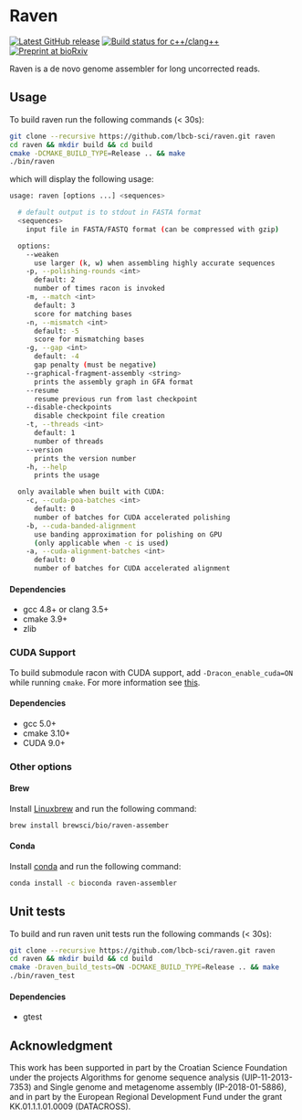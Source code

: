 # Raven

[![Latest GitHub release](https://img.shields.io/github/release/lbcb-sci/raven.svg)](https://github.com/lbcb-sci/raven/releases/latest)
[![Build status for c++/clang++](https://travis-ci.org/lbcb-sci/raven.svg?branch=master)](https://travis-ci.org/lbcb-sci/raven)
[![Preprint at bioRxiv](https://img.shields.io/badge/preprint-bioRxiv-orange)](https://doi.org/10.1101/2020.08.07.242461)

Raven is a de novo genome assembler for long uncorrected reads.

## Usage
To build raven run the following commands (< 30s):
```bash
git clone --recursive https://github.com/lbcb-sci/raven.git raven
cd raven && mkdir build && cd build
cmake -DCMAKE_BUILD_TYPE=Release .. && make
./bin/raven
```
which will display the following usage:
```bash
usage: raven [options ...] <sequences>

  # default output is to stdout in FASTA format
  <sequences>
    input file in FASTA/FASTQ format (can be compressed with gzip)

  options:
    --weaken
      use larger (k, w) when assembling highly accurate sequences
    -p, --polishing-rounds <int>
      default: 2
      number of times racon is invoked
    -m, --match <int>
      default: 3
      score for matching bases
    -n, --mismatch <int>
      default: -5
      score for mismatching bases
    -g, --gap <int>
      default: -4
      gap penalty (must be negative)
    --graphical-fragment-assembly <string>
      prints the assembly graph in GFA format
    --resume
      resume previous run from last checkpoint
    --disable-checkpoints
      disable checkpoint file creation
    -t, --threads <int>
      default: 1
      number of threads
    --version
      prints the version number
    -h, --help
      prints the usage

  only available when built with CUDA:
    -c, --cuda-poa-batches <int>
      default: 0
      number of batches for CUDA accelerated polishing
    -b, --cuda-banded-alignment
      use banding approximation for polishing on GPU
      (only applicable when -c is used)
    -a, --cuda-alignment-batches <int>
      default: 0
      number of batches for CUDA accelerated alignment
```

#### Dependencies
- gcc 4.8+ or clang 3.5+
- cmake 3.9+
- zlib

### CUDA Support
To build submodule racon with CUDA support, add `-Dracon_enable_cuda=ON` while running `cmake`. For more information see [this](https://github.com/lbcb-sci/racon).

#### Dependencies
- gcc 5.0+
- cmake 3.10+
- CUDA 9.0+

### Other options

#### Brew
Install [Linuxbrew](https://docs.brew.sh/Homebrew-on-Linux) and run the following command:

```bash
brew install brewsci/bio/raven-assember
```

#### Conda
Install [conda](https://conda.io/en/latest/miniconda.html) and run the following command:
```bash
conda install -c bioconda raven-assembler
```

## Unit tests

To build and run raven unit tests run the following commands (< 30s):
```bash
git clone --recursive https://github.com/lbcb-sci/raven.git raven
cd raven && mkdir build && cd build
cmake -Draven_build_tests=ON -DCMAKE_BUILD_TYPE=Release .. && make
./bin/raven_test
```

#### Dependencies
- gtest

## Acknowledgment

This work has been supported in part by the Croatian Science Foundation under the projects Algorithms for genome sequence analysis (UIP-11-2013-7353) and Single genome and metagenome assembly (IP-2018-01-5886), and in part by the European Regional Development Fund under the grant KK.01.1.1.01.0009 (DATACROSS).
